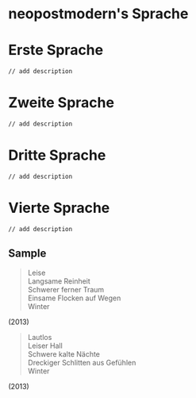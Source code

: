 # neopostmodern's Sprache

# Erste Sprache

    // add description

# Zweite Sprache

    // add description

# Dritte Sprache

    // add description

# Vierte Sprache

    // add description

## Sample


> Leise  
Langsame Reinheit  
Schwerer ferner Traum  
Einsame Flocken auf Wegen  
Winter

(2013)

> Lautlos  
Leiser Hall  
Schwere kalte Nächte  
Dreckiger Schlitten aus Gefühlen  
Winter

(2013)
